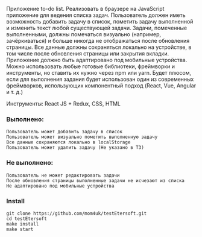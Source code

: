 Приложение to-do list. Реализовать в браузере на JavaScript приложение для ведения списка задач. Пользователь должен иметь возможность добавить задачу в список, пометить задачу выполненной и изменить текст любой существующей задачи. Задачи, помеченные выполненными, должны помечаться визуально (например, зачёркиваться) и больше никогда не отображаться после обновления страницы. Все данные должны сохраняться локально на устройстве, в том числе после обновления страницы или закрытия вкладки. Приложение должно быть адаптировано под мобильные устройства. Можно использовать любые готовые библиотеки, фреймворки и инструменты, но ставить их нужно через npm или yarn. Будет плюсом, если для выполнения задания будет использован один из современных фреймворков, использующих компонентный подход (React, Vue, Angular и т. д.)

Инструменты: React JS + Redux, CSS, HTML

### Выполнено: 
    Пользователь может добавить задачу в список
    Пользователь может визуально пометить выполненную задачу
    Все данные сохраняются локально в localStorage
    Пользователь может удалить задачу (Не указано в ТЗ)
### Не выполнено:
    Пользователь не может редактировать задачи
    После обновления страницы выполненные задачи не исчезают из списка
    Не адаптировано под мобильные устройства
### Install
    git clone https://github.com/mom4uk/testEtersoft.git
    cd testEtersoft
    make install
    make start
